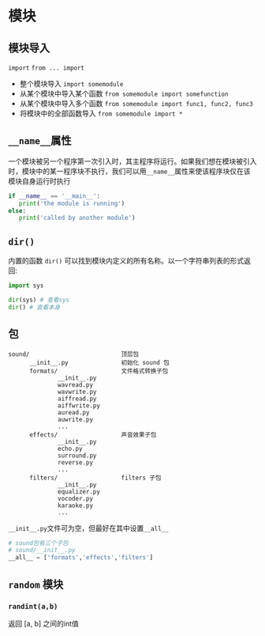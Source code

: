 # 模块

## 模块导入

`import` `from ... import`

- 整个模块导入 `import somemodule`
- 从某个模块中导入某个函数 `from somemodule import somefunction`
- 从某个模块中导入多个函数 `from somemodule import func1, func2, func3 `
- 将模块中的全部函数导入 `from somemodule import *`

## `__name__`属性

一个模块被另一个程序第一次引入时，其主程序将运行。如果我们想在模块被引入时，模块中的某一程序块不执行，我们可以用`__name__`属性来使该程序块仅在该模块自身运行时执行 

```python
if __name__ == '__main__':
   print('the module is running')
else:
   print('called by another module')
```

## `dir()`

内置的函数 `dir()` 可以找到模块内定义的所有名称。以一个字符串列表的形式返回:

```python
import sys

dir(sys) # 查看sys
dir() # 查看本身
```

## 包

```
sound/                          顶层包
      __init__.py               初始化 sound 包
      formats/                  文件格式转换子包
              __init__.py
              wavread.py
              wavwrite.py
              aiffread.py
              aiffwrite.py
              auread.py
              auwrite.py
              ...
      effects/                  声音效果子包
              __init__.py
              echo.py
              surround.py
              reverse.py
              ...
      filters/                  filters 子包
              __init__.py
              equalizer.py
              vocoder.py
              karaoke.py
              ...
```

`__init__.py`文件可为空，但最好在其中设置`__all__`

```python
# sound包有三个子包
# sound/__init__.py
__all__ = ['formats','effects','filters']
```



## `random` 模块

### `randint(a,b)`

返回 [a, b] 之间的int值

